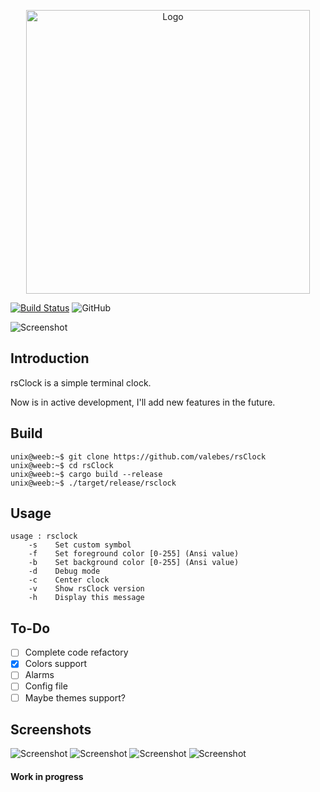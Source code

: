 <p align="center">
  <img alt="Logo" width="454" src="https://i.imgur.com/1TF28pq.png">
</p>

[![Build Status](https://travis-ci.org/valebes/rsClock.svg?branch=master)](https://travis-ci.org/valebes/rsClock)
![GitHub](https://img.shields.io/github/license/valebes/rsClock.svg)

![Screenshot](https://i.imgur.com/oyCXhXU.png)

## Introduction
rsClock is a simple terminal clock.

Now is in active development, I'll add new features in the future.

## Build
```console
unix@weeb:~$ git clone https://github.com/valebes/rsClock
unix@weeb:~$ cd rsClock
unix@weeb:~$ cargo build --release
unix@weeb:~$ ./target/release/rsclock
```
## Usage
```console
usage : rsclock
    -s    Set custom symbol
    -f    Set foreground color [0-255] (Ansi value)
    -b    Set background color [0-255] (Ansi value)
    -d    Debug mode
    -c    Center clock
    -v    Show rsClock version
    -h    Display this message
```
## To-Do
* [ ] Complete code refactory
* [x] Colors support 
* [ ] Alarms
* [ ] Config file
* [ ] Maybe themes support?
## Screenshots

![Screenshot](https://i.imgur.com/EhrFUvk.png)
![Screenshot](https://i.imgur.com/CuirrjG.png)
![Screenshot](https://i.imgur.com/rhaiacW.png)
![Screenshot](https://i.imgur.com/knBYqPb.png)

#### Work in progress
